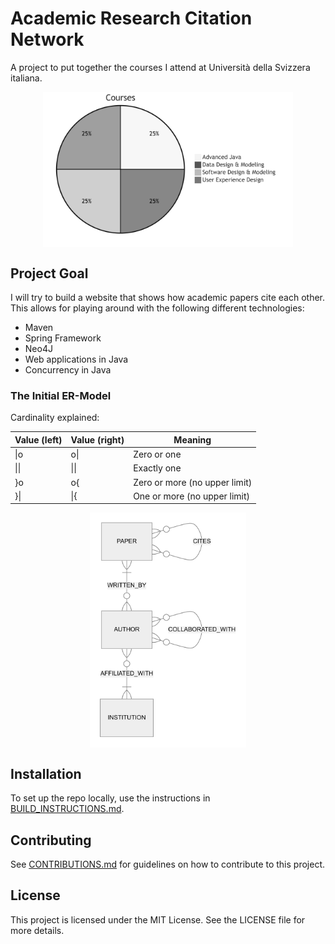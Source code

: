 # Academic Research Citation Network

A project to put together the courses I attend at Università della Svizzera italiana.

<img src="./resources/screenshots/courses.png" alt="ER-Model" width="400" style="display: block; margin-left: auto; margin-right: auto;"/>

## Project Goal

I will try to build a website that shows how academic papers cite each other.
This allows for playing around with the following different technologies:

- Maven
- Spring Framework
- Neo4J
- Web applications in Java
- Concurrency in Java

### The Initial ER-Model

Cardinality explained:

| Value (left) | Value (right) | Meaning |
|--------------|---------------|---------|
| \|o          | o\|           | Zero or one |
| \|\|         | \|\|          | Exactly one |
| }o           | o{            | Zero or more (no upper limit) |
| }\|          | \|{           | One or more (no upper limit) |

<img src="./resources/screenshots/er-model.png" alt="ER-Model" width="250" style="display: block; margin-left: auto; margin-right: auto;"/>

## Installation

To set up the repo locally, use the instructions in [BUILD_INSTRUCTIONS.md](./resources/BUILD_INSTRUCTIONS.md).

## Contributing

See [CONTRIBUTIONS.md](./resources/CONTRIBUTIONS.md) for guidelines on how to contribute to this project.

## License

This project is licensed under the MIT License. See the LICENSE file for more details.
